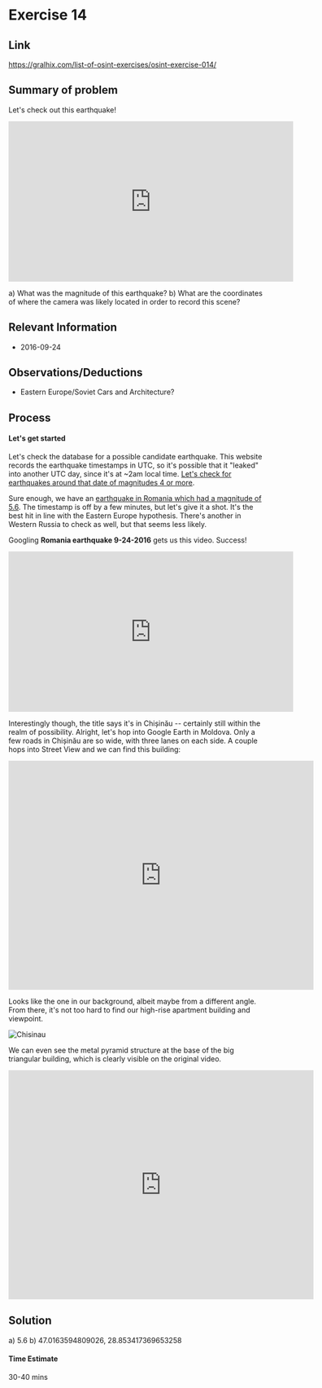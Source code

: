 # Exercise 14

## Link
https://gralhix.com/list-of-osint-exercises/osint-exercise-014/

## Summary of problem

Let's check out this earthquake!
<iframe width="560" height="315" src="https://www.youtube.com/embed/myTG1LpMN7g?si=BhUaYUQeeMWZvPbC" title="YouTube video player" frameborder="0" allow="accelerometer; autoplay; clipboard-write; encrypted-media; gyroscope; picture-in-picture; web-share" referrerpolicy="strict-origin-when-cross-origin" allowfullscreen></iframe>

a) What was the magnitude of this earthquake?
b) What are the coordinates of where the camera was likely located in order to record this scene?

## Relevant Information
- 2016-09-24

## Observations/Deductions

- Eastern Europe/Soviet Cars and Architecture?

## Process

#### Let's get started
Let's check the database for a possible candidate earthquake. This website records the earthquake timestamps in UTC, so it's possible that it "leaked" into another UTC day, since it's at ~2am local time. [Let's check for earthquakes around that date of magnitudes 4 or more](https://earthquake.usgs.gov/earthquakes/map/?extent=-87.303,126.21094&extent=87.28641,519.96094&range=search&sort=largest&timeZone=utc&search=%7B%22name%22:%22Search%20Results%22,%22params%22:%7B%22starttime%22:%222016-09-23%2000:00:00%22,%22endtime%22:%222016-09-25%2023:59:59%22,%22minmagnitude%22:4,%22orderby%22:%22time%22%7D%7D).




Sure enough, we have an [earthquake in Romania which had a magnitude of 5.6](https://earthquake.usgs.gov/earthquakes/eventpage/us10006s5c/executive). The timestamp is off by a few minutes, but let's give it a shot. It's the best hit in line with the Eastern Europe hypothesis. There's another in Western Russia to check as well, but that seems less likely. 

Googling **Romania earthquake 9-24-2016** gets us this video. Success!
<iframe width="560" height="315" src="https://www.youtube.com/embed/lvGpouFqmJ0?si=azuQB6lJWF785vaV" title="YouTube video player" frameborder="0" allow="accelerometer; autoplay; clipboard-write; encrypted-media; gyroscope; picture-in-picture; web-share" referrerpolicy="strict-origin-when-cross-origin" allowfullscreen></iframe>


Interestingly though, the title says it's in Chișinău -- certainly still within the realm of possibility. Alright, let's hop into Google Earth in Moldova. Only a few roads in Chișinău are so wide, with three lanes on each side. A couple hops into Street View and we can find this building:


<iframe src="https://www.google.com/maps/embed?pb=!4v1719157877110!6m8!1m7!1sCAoSLEFGMVFpcE5KV3pRa01hdE8tVlpNdHExOG5LVHVFeTh4emN3OGM0SnRFUFpv!2m2!1d47.01385169118426!2d28.85494813210285!3f23.48763935223424!4f3.1764379382157557!5f0.4000000000000002" width="600" height="450" style="border:0;" allowfullscreen="" loading="lazy" referrerpolicy="no-referrer-when-downgrade"></iframe>

Looks like the one in our background, albeit maybe from a different angle. From there, it's not too hard to find our high-rise apartment building and viewpoint.

![Chisinau](https://i.imgur.com/e4QKCkb.png)

We can even see the metal pyramid structure at the base of the big triangular building, which is clearly visible on the original video.
<iframe src="https://www.google.com/maps/embed?pb=!4v1719158690806!6m8!1m7!1sCAoSLEFGMVFpcFBZZ0NzUzhtMkFDckt5bG1LQlMwb3NuSXhlWU0wN1Zqenl2R1FG!2m2!1d47.01528853002264!2d28.85490316897631!3f102.89975687205138!4f15.850212197792118!5f0.7820865974627469" width="600" height="450" style="border:0;" allowfullscreen="" loading="lazy" referrerpolicy="no-referrer-when-downgrade"></iframe>

## Solution

a) 5.6
b) 47.0163594809026, 28.853417369653258

#### Time Estimate
30-40 mins